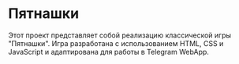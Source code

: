 # Пятнашки

Этот проект представляет собой реализацию классической игры "Пятнашки". Игра разработана с использованием HTML, CSS и JavaScript и адаптирована для работы в Telegram WebApp.

